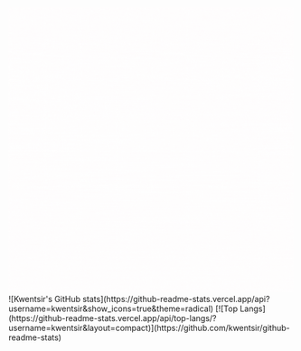 <img src="/HI.gif"/>
<br/>
![Kwentsir's GitHub stats](https://github-readme-stats.vercel.app/api?username=kwentsir&show_icons=true&theme=radical)
[![Top Langs](https://github-readme-stats.vercel.app/api/top-langs/?username=kwentsir&layout=compact)](https://github.com/kwentsir/github-readme-stats)

